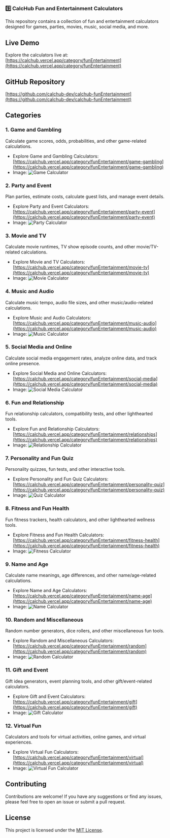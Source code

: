 ### **9️⃣ CalcHub Fun and Entertainment Calculators**

This repository contains a collection of fun and entertainment calculators designed for games, parties, movies, music, social media, and more.

## Live Demo

Explore the calculators live at: [https://calchub.vercel.app/category/funEntertainment](https://calchub.vercel.app/category/funEntertainment)

## GitHub Repository

[https://github.com/calchub-dev/calchub-funEntertainment](https://github.com/calchub-dev/calchub-funEntertainment)

## Categories

### 1. Game and Gambling

Calculate game scores, odds, probabilities, and other game-related calculations.

* Explore Game and Gambling Calculators: [https://calchub.vercel.app/category/funEntertainment/game-gambling](https://calchub.vercel.app/category/funEntertainment/game-gambling)
* Image: ![Game Calculator](https://github.com/calchub-dev/calchub-funEntertainment/raw/main/images/game-gambling.png)

### 2. Party and Event

Plan parties, estimate costs, calculate guest lists, and manage event details.

* Explore Party and Event Calculators: [https://calchub.vercel.app/category/funEntertainment/party-event](https://calchub.vercel.app/category/funEntertainment/party-event)
* Image: ![Party Calculator](https://github.com/calchub-dev/calchub-funEntertainment/raw/main/images/party-event.png)

### 3. Movie and TV

Calculate movie runtimes, TV show episode counts, and other movie/TV-related calculations.

* Explore Movie and TV Calculators: [https://calchub.vercel.app/category/funEntertainment/movie-tv](https://calchub.vercel.app/category/funEntertainment/movie-tv)
* Image: ![Movie Calculator](https://github.com/calchub-dev/calchub-funEntertainment/raw/main/images/movie-tv.png)

### 4. Music and Audio

Calculate music tempo, audio file sizes, and other music/audio-related calculations.

* Explore Music and Audio Calculators: [https://calchub.vercel.app/category/funEntertainment/music-audio](https://calchub.vercel.app/category/funEntertainment/music-audio)
* Image: ![Music Calculator](https://github.com/calchub-dev/calchub-funEntertainment/raw/main/images/music-audio.png)

### 5. Social Media and Online

Calculate social media engagement rates, analyze online data, and track online presence.

* Explore Social Media and Online Calculators: [https://calchub.vercel.app/category/funEntertainment/social-media](https://calchub.vercel.app/category/funEntertainment/social-media)
* Image: ![Social Media Calculator](https://github.com/calchub-dev/calchub-funEntertainment/raw/main/images/social-media.png)

### 6. Fun and Relationship

Fun relationship calculators, compatibility tests, and other lighthearted tools.

* Explore Fun and Relationship Calculators: [https://calchub.vercel.app/category/funEntertainment/relationships](https://calchub.vercel.app/category/funEntertainment/relationships)
* Image: ![Relationship Calculator](https://github.com/calchub-dev/calchub-funEntertainment/raw/main/images/relationships.png)

### 7. Personality and Fun Quiz

Personality quizzes, fun tests, and other interactive tools.

* Explore Personality and Fun Quiz Calculators: [https://calchub.vercel.app/category/funEntertainment/personality-quiz](https://calchub.vercel.app/category/funEntertainment/personality-quiz)
* Image: ![Quiz Calculator](https://github.com/calchub-dev/calchub-funEntertainment/raw/main/images/personality-quiz.png)

### 8. Fitness and Fun Health

Fun fitness trackers, health calculators, and other lighthearted wellness tools.

* Explore Fitness and Fun Health Calculators: [https://calchub.vercel.app/category/funEntertainment/fitness-health](https://calchub.vercel.app/category/funEntertainment/fitness-health)
* Image: ![Fitness Calculator](https://github.com/calchub-dev/calchub-funEntertainment/raw/main/images/fitness-health.png)

### 9. Name and Age

Calculate name meanings, age differences, and other name/age-related calculations.

* Explore Name and Age Calculators: [https://calchub.vercel.app/category/funEntertainment/name-age](https://calchub.vercel.app/category/funEntertainment/name-age)
* Image: ![Name Calculator](https://github.com/calchub-dev/calchub-funEntertainment/raw/main/images/name-age.png)

### 10. Random and Miscellaneous

Random number generators, dice rollers, and other miscellaneous fun tools.

* Explore Random and Miscellaneous Calculators: [https://calchub.vercel.app/category/funEntertainment/random](https://calchub.vercel.app/category/funEntertainment/random)
* Image: ![Random Calculator](https://github.com/calchub-dev/calchub-funEntertainment/raw/main/images/random.png)

### 11. Gift and Event

Gift idea generators, event planning tools, and other gift/event-related calculators.

* Explore Gift and Event Calculators: [https://calchub.vercel.app/category/funEntertainment/gift](https://calchub.vercel.app/category/funEntertainment/gift)
* Image: ![Gift Calculator](https://github.com/calchub-dev/calchub-funEntertainment/raw/main/images/gift.png)

### 12. Virtual Fun

Calculators and tools for virtual activities, online games, and virtual experiences.

* Explore Virtual Fun Calculators: [https://calchub.vercel.app/category/funEntertainment/virtual](https://calchub.vercel.app/category/funEntertainment/virtual)
* Image: ![Virtual Fun Calculator](https://github.com/calchub-dev/calchub-funEntertainment/raw/main/images/virtual.png)

## Contributing

Contributions are welcome! If you have any suggestions or find any issues, please feel free to open an issue or submit a pull request.

## License

This project is licensed under the [MIT License](LICENSE).
